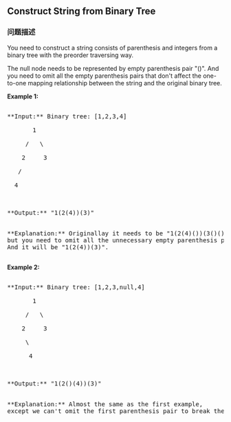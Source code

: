 ## Construct String from Binary Tree  
### 问题描述
You need to construct a string consists of parenthesis and integers from a binary tree with the preorder traversing way.

The null node needs to be represented by empty parenthesis pair "()". And you need to omit all the empty parenthesis pairs that don't affect the one-to-one mapping relationship between the string and the original binary tree.

**Example 1:**<br />
<pre>
**Input:** Binary tree: [1,2,3,4]
       1
     /   \
    2     3
   /    
  4     

**Output:** "1(2(4))(3)"
<br/>**Explanation:** Originallay it needs to be "1(2(4)())(3()())", <br/>but you need to omit all the unnecessary empty parenthesis pairs. <br/>And it will be "1(2(4))(3)".
</pre>


**Example 2:**<br />
<pre>
**Input:** Binary tree: [1,2,3,null,4]
       1
     /   \
    2     3
     \  
      4 

**Output:** "1(2()(4))(3)"
<br/>**Explanation:** Almost the same as the first example, <br/>except we can't omit the first parenthesis pair to break the one-to-one mapping relationship between the input and the output.
</pre>

